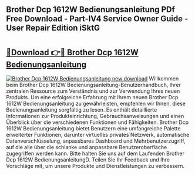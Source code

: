 ## Brother Dcp 1612W Bedienungsanleitung PDf Free Download - Part-lV4 Service Owner Guide - User Repair Edition iSktG

# <h2><a href="http://df3dc2.blite.top/?on=Brother+Dcp+1612W+Bedienungsanleitung">🔗Download 👉🔴 Brother Dcp 1612W Bedienungsanleitung</a></h2>

[![Brother Dcp 1612W Bedienungsanleitung new download](https://i.imgur.com/lujVjoI.png)](http://df3dc2.blite.top/?on=Brother+Dcp+1612W+Bedienungsanleitung)
Willkommen beim Brother Dcp 1612W Bedienungsanleitung-Benutzerhandbuch, Ihrer zentralen Ressource zum Verständnis und zur Verwendung Ihres neuen Produkts. Um eine erfolgreiche Erfahrung mit Ihrem neuen Brother Dcp 1612W Bedienungsanleitung zu gewährleisten, empfehlen wir Ihnen, diese Bedienungsanleitung sorgfältig zu lesen. Es enthält detaillierte Informationen zur Produkteinrichtung, Gebrauchsanweisungen und einen Überblick über die verschiedenen Funktionen und Fähigkeiten. Brother Dcp 1612W Bedienungsanleitung bietet Benutzern eine umfangreiche Palette erweiterter Funktionen, darunter virtuelles privates Netzwerk, automatische Datenverschlüsselung, anpassbares Dashboard und Mehrbenutzerzugriff, auf die alle über die schlanke und anpassbare Benutzeroberfläche zugegriffen werden kann. Bitte halten Sie uns auf dem Laufenden Brother Dcp 1612W BedienungsanleitungD. Teilen Sie Ihr Feedback und Ihre Vorschläge mit, um unsere Produkte und Dienstleistungen zu verbessern.
